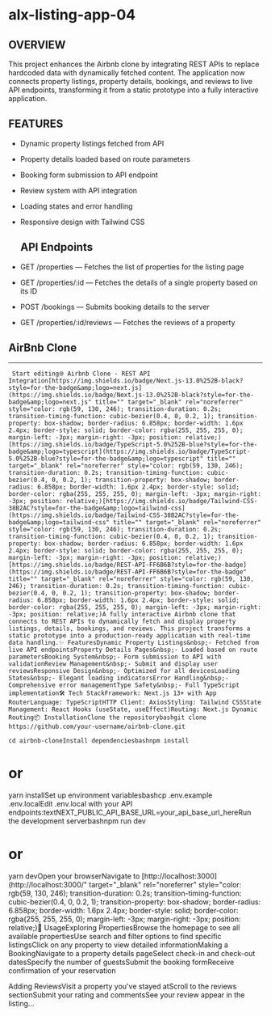 # alx-listing-app-04
## OVERVIEW
This project enhances the Airbnb clone by integrating REST APIs to replace hardcoded data with dynamically fetched content. The application now connects property listings, property details, bookings, and reviews to live API endpoints, transforming it from a static prototype into a fully interactive application.

## FEATURES
- Dynamic property listings fetched from API

- Property details loaded based on route parameters

- Booking form submission to API endpoint

- Review system with API integration

- Loading states and error handling

- Responsive design with Tailwind CSS

  ## API Endpoints

- GET /properties — Fetches the list of properties for the listing page
- GET /properties/:id — Fetches the details of a single property based on its ID
- POST /bookings — Submits booking details to the server
- GET /properties/:id/reviews — Fetches the reviews of a property

## AirBnb Clone 

---

     Start editing🌐 Airbnb Clone - REST API Integration[https://img.shields.io/badge/Next.js-13.0%252B-black?style=for-the-badge&amp;logo=next.js](https://img.shields.io/badge/Next.js-13.0%252B-black?style=for-the-badge&amp;logo=next.js" title="" target="_blank" rel="noreferrer" style="color: rgb(59, 130, 246); transition-duration: 0.2s; transition-timing-function: cubic-bezier(0.4, 0, 0.2, 1); transition-property: box-shadow; border-radius: 6.858px; border-width: 1.6px 2.4px; border-style: solid; border-color: rgba(255, 255, 255, 0); margin-left: -3px; margin-right: -3px; position: relative;)[https://img.shields.io/badge/TypeScript-5.0%252B-blue?style=for-the-badge&amp;logo=typescript](https://img.shields.io/badge/TypeScript-5.0%252B-blue?style=for-the-badge&amp;logo=typescript" title="" target="_blank" rel="noreferrer" style="color: rgb(59, 130, 246); transition-duration: 0.2s; transition-timing-function: cubic-bezier(0.4, 0, 0.2, 1); transition-property: box-shadow; border-radius: 6.858px; border-width: 1.6px 2.4px; border-style: solid; border-color: rgba(255, 255, 255, 0); margin-left: -3px; margin-right: -3px; position: relative;)[https://img.shields.io/badge/Tailwind-CSS-38B2AC?style=for-the-badge&amp;logo=tailwind-css](https://img.shields.io/badge/Tailwind-CSS-38B2AC?style=for-the-badge&amp;logo=tailwind-css" title="" target="_blank" rel="noreferrer" style="color: rgb(59, 130, 246); transition-duration: 0.2s; transition-timing-function: cubic-bezier(0.4, 0, 0.2, 1); transition-property: box-shadow; border-radius: 6.858px; border-width: 1.6px 2.4px; border-style: solid; border-color: rgba(255, 255, 255, 0); margin-left: -3px; margin-right: -3px; position: relative;)[https://img.shields.io/badge/REST-API-FF6B6B?style=for-the-badge](https://img.shields.io/badge/REST-API-FF6B6B?style=for-the-badge" title="" target="_blank" rel="noreferrer" style="color: rgb(59, 130, 246); transition-duration: 0.2s; transition-timing-function: cubic-bezier(0.4, 0, 0.2, 1); transition-property: box-shadow; border-radius: 6.858px; border-width: 1.6px 2.4px; border-style: solid; border-color: rgba(255, 255, 255, 0); margin-left: -3px; margin-right: -3px; position: relative;)A fully interactive Airbnb clone that connects to REST APIs to dynamically fetch and display property listings, details, bookings, and reviews. This project transforms a static prototype into a production-ready application with real-time data handling.✨ FeaturesDynamic Property Listings&nbsp;- Fetched from live API endpointsProperty Details Pages&nbsp;- Loaded based on route parametersBooking System&nbsp;- Form submission to API with validationReview Management&nbsp;- Submit and display user reviewsResponsive Design&nbsp;- Optimized for all devicesLoading States&nbsp;- Elegant loading indicatorsError Handling&nbsp;- Comprehensive error managementType Safety&nbsp;- Full TypeScript implementation🛠️ Tech StackFramework: Next.js 13+ with App RouterLanguage: TypeScriptHTTP Client: AxiosStyling: Tailwind CSSState Management: React Hooks (useState, useEffect)Routing: Next.js Dynamic Routing📦 InstallationClone the repositorybashgit clone https://github.com/your-username/airbnb-clone.git
     
    cd airbnb-cloneInstall dependenciesbashnpm install
# or
yarn installSet up environment variablesbashcp .env.example .env.localEdit&nbsp;.env.local&nbsp;with your API endpoints:textNEXT_PUBLIC_API_BASE_URL=your_api_base_url_hereRun the development serverbashnpm run dev
# or
yarn devOpen your browserNavigate to&nbsp;[http://localhost:3000](http://localhost:3000/" target="_blank" rel="noreferrer" style="color: rgb(59, 130, 246); transition-duration: 0.2s; transition-timing-function: cubic-bezier(0.4, 0, 0.2, 1); transition-property: box-shadow; border-radius: 6.858px; border-width: 1.6px 2.4px; border-style: solid; border-color: rgba(255, 255, 255, 0); margin-left: -3px; margin-right: -3px; position: relative;)🚀 UsageExploring PropertiesBrowse the homepage to see all available propertiesUse search and filter options to find specific listingsClick on any property to view detailed informationMaking a BookingNavigate to a property details pageSelect check-in and check-out datesSpecify the number of guestsSubmit the booking formReceive confirmation of your reservation


Adding ReviewsVisit a property you've stayed atScroll to the reviews sectionSubmit your rating and commentsSee your review appear in the listing…
        
